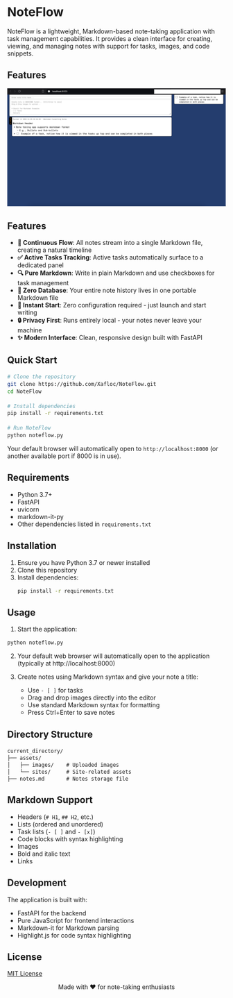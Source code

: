 # NoteFlow

NoteFlow is a lightweight, Markdown-based note-taking application with task management capabilities. It provides a clean interface for creating, viewing, and managing notes with support for tasks, images, and code snippets.

## Features

![Main View](/screenshot_1.png)

## Features

- **📝 Continuous Flow**: All notes stream into a single Markdown file, creating a natural timeline
- **✅ Active Tasks Tracking**: Active tasks automatically surface to a dedicated panel
- **🔍 Pure Markdown**: Write in plain Markdown and use checkboxes for task management
- **💾 Zero Database**: Your entire note history lives in one portable Markdown file
- **🚀 Instant Start**: Zero configuration required - just launch and start writing
- **🔒 Privacy First**: Runs entirely local - your notes never leave your machine
- **✨ Modern Interface**: Clean, responsive design built with FastAPI

## Quick Start

```bash
# Clone the repository
git clone https://github.com/Xafloc/NoteFlow.git
cd NoteFlow

# Install dependencies
pip install -r requirements.txt

# Run NoteFlow
python noteflow.py
```

Your default browser will automatically open to `http://localhost:8000` (or another available port if 8000 is in use).

## Requirements

- Python 3.7+
- FastAPI
- uvicorn
- markdown-it-py
- Other dependencies listed in `requirements.txt`

## Installation

1. Ensure you have Python 3.7 or newer installed
2. Clone this repository
3. Install dependencies:
   ```bash
   pip install -r requirements.txt
   ```

## Usage

1. Start the application:
```bash
python noteflow.py
```

2. Your default web browser will automatically open to the application (typically at http://localhost:8000)

3. Create notes using Markdown syntax and give your note a title:
   - Use `- [ ]` for tasks
   - Drag and drop images directly into the editor
   - Use standard Markdown syntax for formatting
   - Press Ctrl+Enter to save notes

## Directory Structure

```
current_directory/
├── assets/
│   ├── images/    # Uploaded images
│   └── sites/     # Site-related assets
├── notes.md       # Notes storage file
```

## Markdown Support

- Headers (`# H1`, `## H2`, etc.)
- Lists (ordered and unordered)
- Task lists (`- [ ]` and `- [x]`)
- Code blocks with syntax highlighting
- Images
- Bold and italic text
- Links

## Development

The application is built with:
- FastAPI for the backend
- Pure JavaScript for frontend interactions
- Markdown-it for Markdown parsing
- Highlight.js for code syntax highlighting

## License

[MIT License](LICENSE)

<div align="center">
Made with ❤️ for note-taking enthusiasts
</div>
